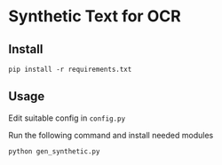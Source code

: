 # Synthetic Text for OCR

## Install
`pip install -r requirements.txt`

## Usage

Edit suitable config in `config.py`

Run the following command and install needed modules

`python gen_synthetic.py`